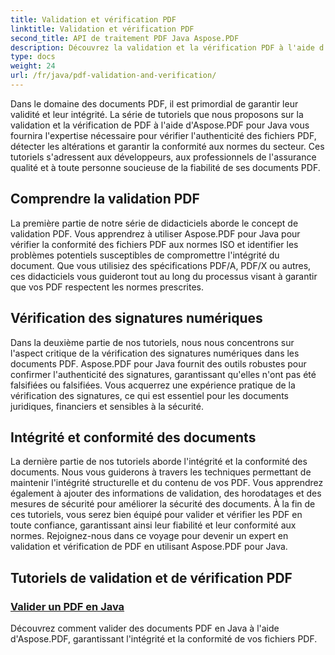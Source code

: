 ```yaml
---
title: Validation et vérification PDF
linktitle: Validation et vérification PDF
second_title: API de traitement PDF Java Aspose.PDF
description: Découvrez la validation et la vérification PDF à l'aide d'Aspose.PDF pour Java. Assurez l'intégrité et la conformité des documents grâce à nos didacticiels complets.
type: docs
weight: 24
url: /fr/java/pdf-validation-and-verification/
---
```


Dans le domaine des documents PDF, il est primordial de garantir leur validité et leur intégrité. La série de tutoriels que nous proposons sur la validation et la vérification de PDF à l'aide d'Aspose.PDF pour Java vous fournira l'expertise nécessaire pour vérifier l'authenticité des fichiers PDF, détecter les altérations et garantir la conformité aux normes du secteur. Ces tutoriels s'adressent aux développeurs, aux professionnels de l'assurance qualité et à toute personne soucieuse de la fiabilité de ses documents PDF.

## Comprendre la validation PDF

La première partie de notre série de didacticiels aborde le concept de validation PDF. Vous apprendrez à utiliser Aspose.PDF pour Java pour vérifier la conformité des fichiers PDF aux normes ISO et identifier les problèmes potentiels susceptibles de compromettre l'intégrité du document. Que vous utilisiez des spécifications PDF/A, PDF/X ou autres, ces didacticiels vous guideront tout au long du processus visant à garantir que vos PDF respectent les normes prescrites.

## Vérification des signatures numériques

Dans la deuxième partie de nos tutoriels, nous nous concentrons sur l'aspect critique de la vérification des signatures numériques dans les documents PDF. Aspose.PDF pour Java fournit des outils robustes pour confirmer l'authenticité des signatures, garantissant qu'elles n'ont pas été falsifiées ou falsifiées. Vous acquerrez une expérience pratique de la vérification des signatures, ce qui est essentiel pour les documents juridiques, financiers et sensibles à la sécurité.

## Intégrité et conformité des documents

La dernière partie de nos tutoriels aborde l'intégrité et la conformité des documents. Nous vous guiderons à travers les techniques permettant de maintenir l'intégrité structurelle et du contenu de vos PDF. Vous apprendrez également à ajouter des informations de validation, des horodatages et des mesures de sécurité pour améliorer la sécurité des documents. À la fin de ces tutoriels, vous serez bien équipé pour valider et vérifier les PDF en toute confiance, garantissant ainsi leur fiabilité et leur conformité aux normes. Rejoignez-nous dans ce voyage pour devenir un expert en validation et vérification de PDF en utilisant Aspose.PDF pour Java.

## Tutoriels de validation et de vérification PDF
### [Valider un PDF en Java](./validate-pdf-in-java/)
Découvrez comment valider des documents PDF en Java à l'aide d'Aspose.PDF, garantissant l'intégrité et la conformité de vos fichiers PDF.